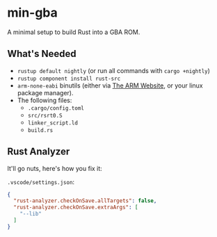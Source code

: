 # min-gba

A minimal setup to build Rust into a GBA ROM.

## What's Needed

* `rustup default nightly` (or run all commands with `cargo +nightly`)
* `rustup component install rust-src`
* `arm-none-eabi` binutils (either via [The ARM Website][1], or your linux package manager).
* The following files:
  * `.cargo/config.toml`
  * `src/rsrt0.S`
  * `linker_script.ld`
  * `build.rs`

[1]: https://developer.arm.com/tools-and-software/open-source-software/developer-tools/gnu-toolchain/gnu-rm

## Rust Analyzer

It'll go nuts, here's how you fix it:

`.vscode/settings.json`:
```json
{
  "rust-analyzer.checkOnSave.allTargets": false,
  "rust-analyzer.checkOnSave.extraArgs": [
    "--lib"
  ]
}
```
